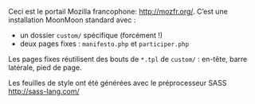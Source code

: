 Ceci est le portail Mozilla francophone: <http://mozfr.org/>. C’est une installation MoonMoon standard avec :
 * un dossier `custom/` spécifique (forcément !)
 * deux pages fixes : `manifesto.php` et `participer.php`

Les pages fixes réutilisent des bouts de `*.tpl` de `custom/` : en-tête, barre
 latérale, pied de page.

Les feuilles de style ont été générées avec le préprocesseur SASS http://sass-lang.com/

